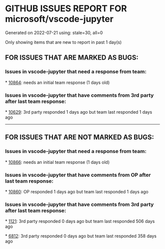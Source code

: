 
# GITHUB ISSUES REPORT FOR microsoft/vscode-jupyter


Generated on 2022-07-21 using: stale=30, all=0


Only showing items that are new to report in past 1 day(s)


## FOR ISSUES THAT ARE MARKED AS BUGS:


### Issues in vscode-jupyter that need a response from team:


\* [10864](https://github.com/microsoft/vscode-jupyter/issues/10864 "Output is not updated from background thread"): needs an initial team response (1 days old)

### Issues in vscode-jupyter that have comments from 3rd party after last team response:


\* [10629](https://github.com/microsoft/vscode-jupyter/issues/10629 "Failed to start the Kernel. "): 3rd party responded 1 days ago but team last responded 1 days ago

---

## FOR ISSUES THAT ARE NOT MARKED AS BUGS:


### Issues in vscode-jupyter that need a response from team:


\* [10866](https://github.com/microsoft/vscode-jupyter/issues/10866 "[Plot Viewer] Implement export to PDF on the web"): needs an initial team response (1 days old)

### Issues in vscode-jupyter that have comments from OP after last team response:


\* [10860](https://github.com/microsoft/vscode-jupyter/issues/10860 "Flaky test: Kernel.IKernelConnection Events"): OP responded 1 days ago but team last responded 1 days ago

### Issues in vscode-jupyter that have comments from 3rd party after last team response:


\* [1121](https://github.com/microsoft/vscode-jupyter/issues/1121 "Add support for parameters and/or tags assignment (papermill) (Add support for cell metadata)"): 3rd party responded 0 days ago but team last responded 506 days ago

\* [6812](https://github.com/microsoft/vscode-jupyter/issues/6812 "Jupyter: move cell up/down buttons"): 3rd party responded 0 days ago but team last responded 358 days ago
